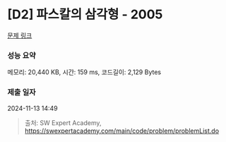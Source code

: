 # [D2] 파스칼의 삼각형 - 2005 

[문제 링크](https://swexpertacademy.com/main/code/problem/problemDetail.do?contestProbId=AV5P0-h6Ak4DFAUq) 

### 성능 요약

메모리: 20,440 KB, 시간: 159 ms, 코드길이: 2,129 Bytes

### 제출 일자

2024-11-13 14:49



> 출처: SW Expert Academy, https://swexpertacademy.com/main/code/problem/problemList.do